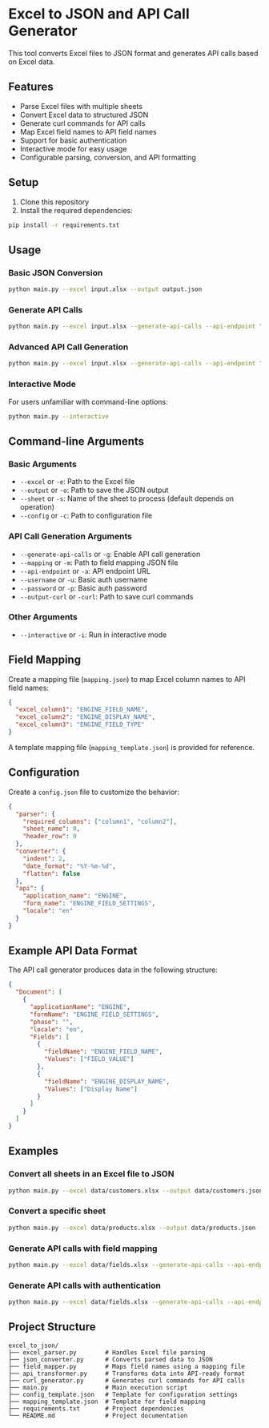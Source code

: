# Excel to JSON and API Call Generator

This tool converts Excel files to JSON format and generates API calls based on Excel data.

## Features

- Parse Excel files with multiple sheets
- Convert Excel data to structured JSON
- Generate curl commands for API calls
- Map Excel field names to API field names
- Support for basic authentication
- Interactive mode for easy usage
- Configurable parsing, conversion, and API formatting

## Setup

1. Clone this repository
2. Install the required dependencies:

```bash
pip install -r requirements.txt
```

## Usage

### Basic JSON Conversion

```bash
python main.py --excel input.xlsx --output output.json
```

### Generate API Calls

```bash
python main.py --excel input.xlsx --generate-api-calls --api-endpoint "https://api.example.com/endpoint"
```

### Advanced API Call Generation

```bash
python main.py --excel input.xlsx --generate-api-calls --api-endpoint "https://api.example.com/endpoint" --mapping mapping.json --username admin --output-curl api_calls.sh
```

### Interactive Mode

For users unfamiliar with command-line options:

```bash
python main.py --interactive
```

## Command-line Arguments

### Basic Arguments

- `--excel` or `-e`: Path to the Excel file
- `--output` or `-o`: Path to save the JSON output
- `--sheet` or `-s`: Name of the sheet to process (default depends on operation)
- `--config` or `-c`: Path to configuration file

### API Call Generation Arguments

- `--generate-api-calls` or `-g`: Enable API call generation
- `--mapping` or `-m`: Path to field mapping JSON file
- `--api-endpoint` or `-a`: API endpoint URL
- `--username` or `-u`: Basic auth username
- `--password` or `-p`: Basic auth password
- `--output-curl` or `-curl`: Path to save curl commands

### Other Arguments

- `--interactive` or `-i`: Run in interactive mode

## Field Mapping

Create a mapping file (`mapping.json`) to map Excel column names to API field names:

```json
{
  "excel_column1": "ENGINE_FIELD_NAME",
  "excel_column2": "ENGINE_DISPLAY_NAME",
  "excel_column3": "ENGINE_FIELD_TYPE"
}
```

A template mapping file (`mapping_template.json`) is provided for reference.

## Configuration

Create a `config.json` file to customize the behavior:

```json
{
  "parser": {
    "required_columns": ["column1", "column2"],
    "sheet_name": 0,
    "header_row": 0
  },
  "converter": {
    "indent": 2,
    "date_format": "%Y-%m-%d",
    "flatten": false
  },
  "api": {
    "application_name": "ENGINE",
    "form_name": "ENGINE_FIELD_SETTINGS",
    "locale": "en"
  }
}
```

## Example API Data Format

The API call generator produces data in the following structure:

```json
{
  "Document": [
    {
      "applicationName": "ENGINE",
      "formName": "ENGINE_FIELD_SETTINGS",
      "phase": "",
      "locale": "en",
      "Fields": [
        {
          "fieldName": "ENGINE_FIELD_NAME",
          "Values": ["FIELD_VALUE"]
        },
        {
          "fieldName": "ENGINE_DISPLAY_NAME",
          "Values": ["Display Name"]
        }
      ]
    }
  ]
}
```

## Examples

### Convert all sheets in an Excel file to JSON

```bash
python main.py --excel data/customers.xlsx --output data/customers.json
```

### Convert a specific sheet

```bash
python main.py --excel data/products.xlsx --output data/products.json --sheet "Inventory"
```

### Generate API calls with field mapping

```bash
python main.py --excel data/fields.xlsx --generate-api-calls --api-endpoint "https://api.example.com/endpoint" --mapping mapping.json --output-curl api_calls.sh
```

### Generate API calls with authentication

```bash
python main.py --excel data/fields.xlsx --generate-api-calls --api-endpoint "https://api.example.com/endpoint" --username admin --password secret
```

## Project Structure

```
excel_to_json/
├── excel_parser.py        # Handles Excel file parsing
├── json_converter.py      # Converts parsed data to JSON
├── field_mapper.py        # Maps field names using a mapping file
├── api_transformer.py     # Transforms data into API-ready format
├── curl_generator.py      # Generates curl commands for API calls
├── main.py                # Main execution script
├── config_template.json   # Template for configuration settings
├── mapping_template.json  # Template for field mapping
├── requirements.txt       # Project dependencies
└── README.md              # Project documentation
```
